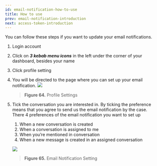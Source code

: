 ```yaml
---
id: email-notification-how-to-use
title: How to use
prev: email-notification-introduction
next: access-token-introduction
---
```


You can follow these steps if you want to update your email notifications.

1. Login account
2. Click on **_3 kebab menu icons_** in the left under the corner of your dashboard, besides your name
3. Click profile setting
4. You will be directed to the page where you can set up your email notification.
   ![](https://lh5.googleusercontent.com/U-QKvgLoSljboR5nlathyF38yd3C0LSu_6US-IjuZMMd8ia0JqkAZZrSAe9FCVlObElVqvCPNA7zUMfBuL8pjLNScsjFYeHiP65KWO27l4wX1c3rVTR6dNo8NlbCrk8KLqHMo0LL)

    > **Figure 64.** Profile Settings

5. Tick the conversation you are interested in. By ticking the preference means that you agree to send us the email notification by the case. There 4 preferences of the email notification you want to set up

    1. When a new conversation is created
    2. When a conversation is assigned to me
    3. When you’re mentioned in conversation
    4. When a new message is created in an assigned conversation

    ![](https://lh5.googleusercontent.com/lJsb4ExBktrI94k_7rIcEXRG5yhrW7vhSk_-pbMFq8wBFj3RCgra2a3oU7PzfUA-4sa301wo7m_dyAdT6uwg-2tancl_oILvEDzOP3fyZcfC6svyP7CKNLW5LvhBBkVmXpHLbkYt)

    > **Figure 65.** Email Notification Setting
